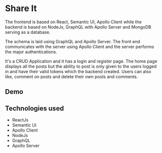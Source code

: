 # Share It
The frontend is based on React, Semantic UI, Apollo Client while the backend is based on NodeJs, GraphQL with Apollo Server and MongoDB serving as a database.

The schema is laid using GraphQL and Apollo Server. The front end communicates with the server using Apollo Client and the server performs the major authentications. 

It's a CRUD Application and it has a login and register page. The home page displays all the posts but the ability to post is only given to the users logged in and have their valid tokens which the backend created. Users can also like, comment on posts and delete their own posts  and comments.

## Demo


## Technologies used
- ReactJs
- Semantic Ui
- Apollo Client
- NodeJs
- GraphQL
- Apollo Server